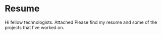 # Resume

Hi fellow technologists. Attached Please find my resume and some of the projects that I've worked on.
